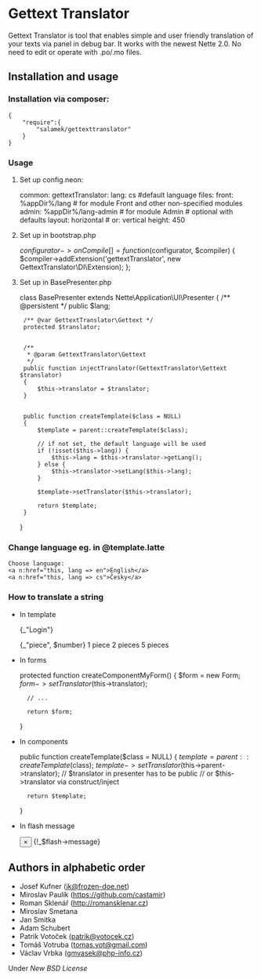 # Gettext Translator

Gettext Translator is tool that enables simple and user friendly translation of your texts via panel in debug bar. It works with the newest Nette 2.0. No need to edit or operate with .po/.mo files.

## Installation and usage

### Installation via composer:

	{
	    "require":{
	        "salamek/gettexttranslator"
	    }
	}

### Usage

1. Set up config.neon:

	common:
	    gettextTranslator:
	        lang: cs #default language
	        files:
	            front: %appDir%/lang # for module Front and other non-specified modules
	            admin: %appDir%/lang-admin # for module Admin
	        # optional with defaults
	        layout: horizontal # or: vertical
	        height: 450


2. Set up in bootstrap.php

	$configurator->onCompile[] = function ($configurator, $compiler) {
	    $compiler->addExtension('gettextTranslator', new GettextTranslator\DI\Extension);
	};

3. Set up in BasePresenter.php

	class BasePresenter extends Nette\Application\UI\Presenter
	{
	    /** @persistent */
	    public $lang;

	    /** @var GettextTranslator\Gettext */
	    protected $translator;


	    /**
	     * @param GettextTranslator\Gettext
	     */
	    public function injectTranslator(GettextTranslator\Gettext $translator)
	    {
	        $this->translator = $translator;
	    }


	    public function createTemplate($class = NULL)
	    {
	        $template = parent::createTemplate($class);

	        // if not set, the default language will be used
	        if (!isset($this->lang)) {
	            $this->lang = $this->translator->getLang();
	        } else {
	            $this->translator->setLang($this->lang);
	        }

	        $template->setTranslator($this->translator);

	        return $template;
	    }
	}

### Change language eg. in @template.latte

	Choose language:
	<a n:href="this, lang => en">English</a>
	<a n:href="this, lang => cs">Česky</a>

### How to translate a string

* In template

	{_"Login"}

	{_"piece", $number}
	1 piece <!-- $number = 1; -->
	2 pieces <!-- $number = 2; -->
	5 pieces <!-- $number = 5; -->

* In forms

	protected function createComponentMyForm()
	{
	    $form = new Form;
	    $form->setTranslator($this->translator);

	    // ...

	    return $form;
	}

* In components

	public function createTemplate($class = NULL)
	{
	    $template = parent::createTemplate($class);
	    $template->setTranslator($this->parent->translator); // $translator in presenter has to be public
	    // or $this->translator via construct/inject

	    return $template;
	}

* In flash message


	<div n:foreach="$flashes as $flash" class="alert {$flash->type} fade in">
		<button type="button" class="close" data-dismiss="alert" aria-hidden="true">×</button>
		{!_$flash->message}
	</div>

## Authors in alphabetic order

- Josef Kufner (jk@frozen-doe.net)
- Miroslav Paulík (https://github.com/castamir)
- Roman Sklenář (http://romansklenar.cz)
- Miroslav Smetana
- Jan Smitka
- Adam Schubert
- Patrik Votoček (patrik@votocek.cz)
- Tomáš Votruba (tomas.vot@gmail.com)
- Václav Vrbka (gmvasek@php-info.cz)


Under *New BSD License*
